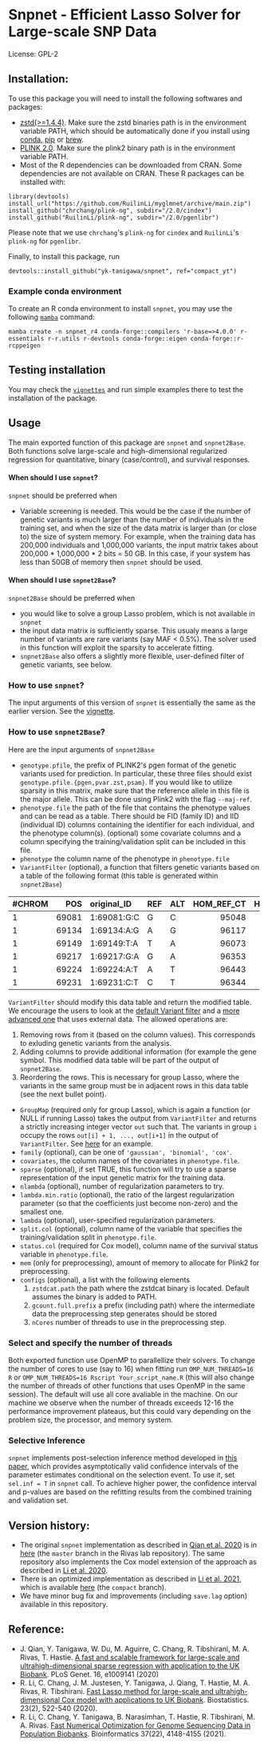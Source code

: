 # Snpnet - Efficient Lasso Solver for Large-scale SNP Data

License: GPL-2


## Installation:

To use this package you will need to install the following softwares and packages:

- [zstd(>=1.4.4)](https://github.com/facebook/zstd). Make sure the zstd binaries path is in the environment variable PATH, which should be automatically done if you install using [conda](https://anaconda.org/conda-forge/zstd), [pip](https://pypi.org/project/zstd/) or [brew](https://formulae.brew.sh/formula/zstd).
- [PLINK 2.0](https://www.cog-genomics.org/plink/2.0/). Make sure the plink2 binary path is in the environment variable PATH.
- Most of the R dependencies can be downloaded from CRAN. Some dependencies are not available on CRAN. These R packages can be installed with:

```{r}
library(devtools)
install_url("https://github.com/RuilinLi/myglmnet/archive/main.zip")
install_github("chrchang/plink-ng", subdir="/2.0/cindex")
install_github("RuilinLi/plink-ng", subdir="/2.0/pgenlibr")
```

Please note that we use `chrchang`'s `plink-ng` for `cindex` and `RuilinLi`'s `plink-ng` for `pgenlibr`.

Finally, to install this package, run

```{r}
devtools::install_github("yk-tanigawa/snpnet", ref="compact_yt")
```

### Example conda environment

To create an R conda environment to install `snpnet`, you may use the following [`mamba`](https://github.com/mamba-org/mamba) command:

```{bash}
mamba create -n snpnet_r4 conda-forge::compilers 'r-base=>4.0.0' r-essentials r-r.utils r-devtools conda-forge::eigen conda-forge::r-rcppeigen
```

## Testing installation

You may check the [`vignettes`](/vignettes) and run simple examples there to test the installation of the package.


## Usage

The main exported function of this package are `snpnet` and `snpnet2Base`. Both functions solve large-scale and high-dimensional regularized regression for quantitative, binary (case/control), and survival responses.

#### When should I use `snpnet`?

`snpnet` should be preferred when

- Variable screening is needed. This would be the case if the number of genetic variants is much larger than the number of individuals in the training set, and when the size of the data matrix is larger than (or close to) the size of system memory. For example, when the training data has 200,000 individuals and 1,000,000 variants, the input matrix takes about 200,000 * 1,000,000 * 2 bits = 50 GB. In this case, if your system has less than 50GB of memory then `snpnet` should be used.

#### When should I use `snpnet2Base`?

`snpnet2Base` should be preferred when

- you would like to solve a group Lasso problem, which is not available in `snpnet`
- the input data matrix is sufficiently sparse. This usualy means a large number of variants are rare variants (say MAF < 0.5%). The solver used in this function will exploit the sparsity to accelerate fitting.
- `snpnet2Base` also offers a slightly more flexible, user-defined filter of genetic variants, see below.

### How to use `snpnet`?

The input arguments of this version of `snpnet` is essentially the same as the earlier version. See the [vignette](/vignettes/vignette.pdf).

### How to use `snpnet2Base`?

Here are the input arguments of `snpnet2Base`

- `genotype.pfile`, the prefix of PLINK2's pgen format of the genetic variants used for prediction. In particular, these three files should exist `genotype.pfile.{pgen,pvar.zst,psam}`. If you would like to utilize sparsity in this matrix, make sure that the reference allele in this file is the major allele. This can be done using Plink2 with the flag `--maj-ref`.
- `phenotype.file` the path of the file that contains the phenotype values and can be read as a table. There should be FID (family ID) and IID (individual ID) columns containing the identifier for each individual, and the phenotype column(s). (optional) some covariate columns and a column specifying the training/validation split can be included in this file.
- `phenotype` the column name of the phenotype in `phenotype.file`
- `VariantFilter`  (optional), a function that filters genetic variants based on a table of the following format (this table is generated within `snpnet2Base`)

|#CHROM |   POS|original_ID |REF |ALT | HOM_REF_CT| HET_REF_ALT_CTS| TWO_ALT_GENO_CTS| HAP_REF_CT| HAP_ALT_CTS| MISSING_CT| OBS_CT|ID            | stats_pNAs| NON_REF_CT| miss_over_non_ref| stats_means| index|
|:------|-----:|:-----------|:---|:---|----------:|---------------:|----------------:|----------:|-----------:|----------:|------:|:-------------|----------:|----------:|-----------------:|-----------:|-----:|
|1      | 69081|1:69081:G:C |G   |C   |      95048|             500|                0|          0|           0|       1035|  95548|1:69081:G:C_C |  0.0107162|        500|          2.070000|   0.0052330|     1|
|1      | 69134|1:69134:A:G |A   |G   |      96117|              55|                0|          0|           0|        411|  96172|1:69134:A:G_G |  0.0042554|         55|          7.472727|   0.0005719|     2|
|1      | 69149|1:69149:T:A |T   |A   |      96073|               6|                0|          0|           0|        504|  96079|1:69149:T:A_A |  0.0052183|          6|         84.000000|   0.0000624|     3|
|1      | 69217|1:69217:G:A |G   |A   |      96353|               1|                0|          0|           0|        229|  96354|1:69217:G:A_A |  0.0023710|          1|        229.000000|   0.0000104|     4|
|1      | 69224|1:69224:A:T |A   |T   |      96443|              17|                0|          0|           0|        123|  96460|1:69224:A:T_T |  0.0012735|         17|          7.235294|   0.0001762|     5|
|1      | 69231|1:69231:C:T |C   |T   |      96344|               1|                0|          0|           0|        238|  96345|1:69231:C:T_T |  0.0024642|          1|        238.000000|   0.0000104|     6|

`VariantFilter` should modify this data table and return the modified table. We encourage the users to look at the [default Variant filter](https://github.com/rivas-lab/snpnet/blob/a7c95cceded3bfb0881f77d92fd6a24ac17f7171/R/sparse.R#L1) and a [more advanced one](https://github.com/rivas-lab/snpnet/blob/a7c95cceded3bfb0881f77d92fd6a24ac17f7171/R/sparse.R#L301) that uses external data. The allowed operations are:
  1. Removing rows from it (based on the column values). This corresponds to exluding genetic variants from the analysis.
  2. Adding columns to provide additional information (for example the gene symbol. This modified data table will be part of the output of `snpnet2Base`.
  3. Reordering the rows. This is necessary for group Lasso, where the variants in the same group must be in adjacent rows in this data table (see the next bullet point).

- `GroupMap` (required only for group Lasso), which is again a function (or NULL if running Lasso) takes the output from `VariantFilter` and returns a strictly increasing integer vector `out` such that. The variants in group `i` occupy the rows `out[i] + 1, ..., out[i+1]` in the output of `VariantFilter`. See [here](https://github.com/rivas-lab/snpnet/blob/a7c95cceded3bfb0881f77d92fd6a24ac17f7171/R/sparse.R#L343) for an example.
- `family` (optional), can be one of `'gaussian', 'binomial', 'cox'`.
- `covariates`, the column names of the covariates in `phenotype.file`.
- `sparse` (optional), if set TRUE, this function will try to use a sparse representation of the input genetic matrix for the training data.
- `nlambda` (optional), number of regularization parameters to try.
- `lambda.min.ratio` (optional), the ratio of the largest regularization parameter (so that the coefficients just become non-zero) and the smallest one.
-  `lambda` (optional), user-specified regularization parameters.
-  `split.col` (optional), column name of the variable that specifies the training/validation split in `phenotype.file`.
-  `status.col` (required for Cox model), column name of the survival status variable in `phenotype.file`.
-  `mem` (only for preprocessing), amount of memory to allocate for Plink2 for preprocessing.
-  `configs` (optional), a list with the following elements
    1. `zstdcat.path` the path where the zstdcat binary is located. Default assumes the binary is added to PATH.
    2. `gcount.full.prefix` a prefix (including path) where the intermediate data the preprocessing step generates should be stored
    3. `nCores` number of threads to use in the preprocessing step.

### Select and specify the number of threads

Both exported function use OpenMP to parallellize their solvers. To change the number of cores to use (say to 16) when fitting run `OMP_NUM_THREADS=16 R` or `OMP_NUM_THREADS=16 Rscript Your_script_name.R` (this will also change the number of threads of other functions that uses OpenMP in the same session). The default will use all core avaliable in the machine. On our machine we observe when the number of threads exceeds 12-16 the performance improvement plateaus, but this could vary depending on the problem size, the processor, and memory system.

### Selective Inference

`snpnet` implements post-selection inference method developed in [this paper](https://arxiv.org/pdf/1902.07884.pdf), which provides asymptotically valid confidence intervals of the parameter estimates conditional on the selection event. To use it, set `sel.inf = T` in `snpnet` call. To achieve higher power, the confidence interval and p-values are based on the refitting results from the combined training and validation set.


## Version history:

- The original `snpnet` implementation as described in [Qian et al. 2020](https://doi.org/10.1371/journal.pgen.1009141) is in [here](https://github.com/rivas-lab/snpnet/tree/master) (the `master` branch in the Rivas lab repository). The same repository also implements the Cox model extension of the approach as described in [Li et al. 2020](https://doi.org/doi:10.1093/biostatistics/kxaa038).
- There is an optimized implementation as described in [Li et al. 2021](https://doi.org/10.1093/bioinformatics/btab452), which is available [here](https://github.com/rivas-lab/snpnet/tree/compact) (the `compact` branch).
- We have minor bug fix and improvements (including `save.lag` option) available in this repository.

## Reference:

- J. Qian, Y. Tanigawa, W. Du, M. Aguirre, C. Chang, R. Tibshirani, M. A. Rivas, T. Hastie. [A fast and scalable framework for large-scale and ultrahigh-dimensional sparse regression with application to the UK Biobank](https://doi.org/10.1371/journal.pgen.1009141). PLoS Genet. 16, e1009141 (2020)
- R. Li, C. Chang, J. M. Justesen, Y. Tanigawa, J. Qiang, T. Hastie, M. A. Rivas, R. Tibshirani. [Fast Lasso method for large-scale and ultrahigh-dimensional Cox model with applications to UK Biobank](https://doi.org/doi:10.1093/biostatistics/kxaa038). Biostatistics. 23(2), 522-540 (2020).
- R. Li, C. Chang, Y. Tanigawa, B. Narasimhan, T. Hastie, R. Tibshirani, M. A. Rivas. [Fast Numerical Optimization for Genome Sequencing Data in Population Biobanks](https://doi.org/10.1093/bioinformatics/btab452). Bioinformatics 37(22), 4148-4155 (2021).
